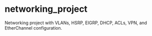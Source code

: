 # networking_project
Networking project with VLANs, HSRP, EIGRP, DHCP, ACLs, VPN, and EtherChannel configuration.
